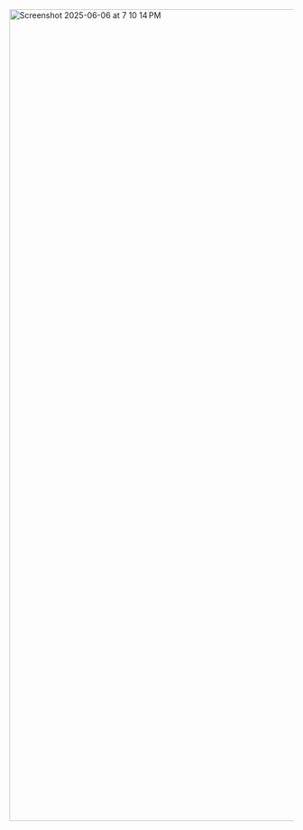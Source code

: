 <img width="1438" alt="Screenshot 2025-06-06 at 7 10 14 PM" src="https://github.com/user-attachments/assets/70206360-d57b-4f44-ac13-df2704ae7837" />
